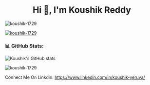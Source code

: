<h1 align="center">Hi 👋, I'm Koushik Reddy</h1>
<p align="left"> <img src="https://komarev.com/ghpvc/?username=koushik-1729&label=Profile%20views&color=0e75b6&style=flat" alt="koushik-1729" /> </p>

<p align="left"> <a href="https://github.com/ryo-ma/github-profile-trophy"><img src="https://github-profile-trophy.vercel.app/?username=koushik-1729" alt="koushik-1729" /></a> </p>





### 📊 GitHub Stats:
![Koushik's GitHub stats](https://github-readme-stats.vercel.app/api?username=koushik-1729)

<p><img align="center" src="https://github-readme-streak-stats.herokuapp.com/?user=koushik-1729&" alt="koushik-1729" /></p>

Connect Me On Linkdin: https://www.linkedin.com/in/koushik-yeruva/
